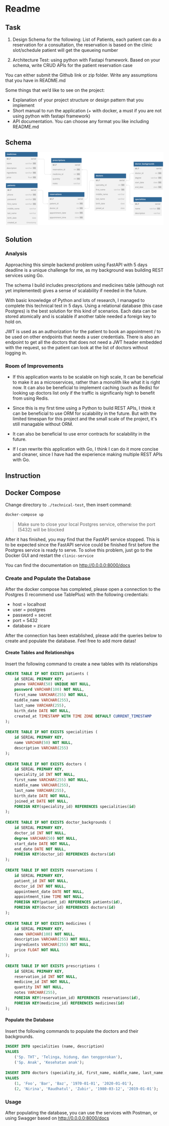 # Readme

## Task

1. Design Schema for the following:
List of Patients, each patient can do a reservation for a consultation, the reservation is based on the clinic slot/schedule
patient will get the queueing number

2. Architecture Test:
using python with Fastapi framework.
Based on your schema, write CRUD APIs for the patient reservation case

You can either submit
the Github link or zip folder. Write any assumptions that you have in README.md

Some things that we’d like to see on the project:

- Explanation of your project structure or design pattern that you implement
- Short manual to run the application (+ with docker, a must if you are not using python with fastapi framework)
- API documentation. You can choose any format you like
including README.md

## Schema

![Database Schelma](./schema/zicare_clinic_schema.svg)

## Solution

### Analysis

Approaching this simple backend problem using FastAPI with 5 days deadline is a unique challenge for me, as my background was building REST services using Go.

The schema I build includes prescriptions and medicines table (although not yet implemented) gives a sense of scalability if needed in the future.

With basic knowledge of Python and lots of research, I managed to complete this technical test in 5 days. Using a relational database (this case Postgres) is the best solution for this kind of scenarios. Each data can be stored atomically and is scalable if another table needed a foreign key to hold on.

JWT is used as an authorization for the patient to book an appointment / to be used on other endpoints that needs a user credentials. There is also an endpoint to get all the doctors that does not need a JWT header embedded with the request, so the patient can look at the list of doctors without logging in.

### Room of Improvements

- If this application wants to be scalable on high scale, It can be beneficial to make it as a microservices, rather than a monolith like what it is right now. It can also be beneficial to implement caching (such as Redis) for looking up doctors list only if the traffic is significanly high to benefit from using Redis.

- Since this is my first time using a Python to build REST APIs, I think it can be beneficial to use ORM for scalability in the future. But with the limited timespan for this project and the small scale of the project, it's still managable without ORM. 

- It can also be beneficial to use error contracts for scalability in the future.

- If I can rewrite this application with Go, I think I can do it more concise and cleaner, since I have had the experience making multiple REST APIs with Go.

## Instruction

## Docker Compose

Change directory to `./technical-test`, then insert command:

```bash
docker-compose up
```

> Make sure to close your local Postgres service, otherwise the port (5432) will be blocked

After it has finished, you may find that the FastAPI service stopped. This is to be expected since the FastAPI service could be finished first before the Postgres service is ready to serve. To solve this problem, just go to the Docker GUI and restart the `clinic-service`

You can find the documentation on http://0.0.0.0:8000/docs

### Create and Populate the Database

After the docker compose has completed, please open a connection to the Postgres (I recommend use TablePlus) with the following credentials:

- host = localhost
- user = postgres
- password = secret
- port = 5432
- database = zicare

After the connection has been established, please add the queries below to create and populate the database. Feel free to add more datas!

#### Create Tables and Relationships

Insert the following command to create a new tables with its relationships

```sql
CREATE TABLE IF NOT EXISTS patients (
    id SERIAL PRIMARY KEY,
    phone VARCHAR(50) UNIQUE NOT NULL,
    password VARCHAR(100) NOT NULL,
    first_name VARCHAR(255) NOT NULL,
    middle_name VARCHAR(255),
    last_name VARCHAR(255),
    birth_date DATE NOT NULL,
    created_at TIMESTAMP WITH TIME ZONE DEFAULT CURRENT_TIMESTAMP
);

CREATE TABLE IF NOT EXISTS specialities (
    id SERIAL PRIMARY KEY,
    name VARCHAR(50) NOT NULL,
    description VARCHAR(255)
);

CREATE TABLE IF NOT EXISTS doctors (
    id SERIAL PRIMARY KEY,
    speciality_id INT NOT NULL,
    first_name VARCHAR(255) NOT NULL,
    middle_name VARCHAR(255),
    last_name VARCHAR(255),
    birth_date DATE NOT NULL,
    joined_at DATE NOT NULL,
    FOREIGN KEY(speciality_id) REFERENCES specialities(id)
);

CREATE TABLE IF NOT EXISTS doctor_backgrounds (
    id SERIAL PRIMARY KEY,
    doctor_id INT NOT NULL,
    degree VARCHAR(50) NOT NULL,
    start_date DATE NOT NULL,
    end_date DATE NOT NULL,
    FOREIGN KEY(doctor_id) REFERENCES doctors(id)
);

CREATE TABLE IF NOT EXISTS reservations (
    id SERIAL PRIMARY KEY,
    patient_id INT NOT NULL,
    doctor_id INT NOT NULL,
    appointment_date DATE NOT NULL,
    appointment_time TIME NOT NULL,
    FOREIGN KEY(patient_id) REFERENCES patients(id),
    FOREIGN KEY(doctor_id) REFERENCES doctors(id)
);

CREATE TABLE IF NOT EXISTS medicines (
    id SERIAL PRIMARY KEY,
    name VARCHAR(100) NOT NULL,
    description VARCHAR(255) NOT NULL,
    ingredients VARCHAR(255) NOT NULL,
    price FLOAT NOT NULL
);

CREATE TABLE IF NOT EXISTS prescriptions (
    id SERIAL PRIMARY KEY,
    reservation_id INT NOT NULL,
    medicine_id INT NOT NULL,
    quantity INT NOT NULL,
    notes VARCHAR(255),
    FOREIGN KEY(reservation_id) REFERENCES reservations(id),
    FOREIGN KEY(medicine_id) REFERENCES medicines(id)
);
```

#### Populate the Database

Insert the following commands to populate the doctors and their backgrounds.

```sql
INSERT INTO specialities (name, description) 
VALUES 
    ('Sp. THT', 'Telinga, hidung, dan tenggorokan'), 
    ('Sp. Anak', 'Kesehatan anak');

INSERT INTO doctors (speciality_id, first_name, middle_name, last_name, birth_date, joined_at)
VALUES
    (1, 'Foo', 'Bar', 'Baz', '1970-01-01', '2020-01-01'),
    (2, 'Nirina', 'Raudhatul', 'Zubir', '1980-03-12', '2019-01-01'); 
```

### Usage

After populating the database, you can use the services with Postman, or using Swagger based on http://0.0.0.0:8000/docs